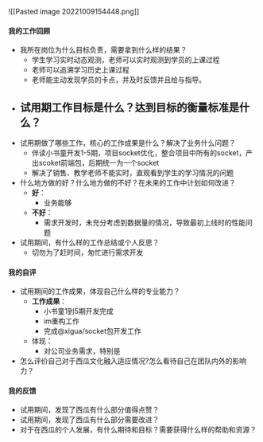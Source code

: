 

![[Pasted image 20221009154448.png]]


#### 我的工作回顾
- 我所在岗位为什么目标负责，需要拿到什么样的结果？
	- 学生学习实时动态观测，老师可以实时观测到学员的上课过程
	- 老师可以追溯学习历史上课过程
	- 老师能主动发现学员的卡点，并及时反馈并且给与指导。
- 试用期工作目标是什么？达到目标的衡量标准是什么？
	- 
- 试用期做了哪些工作，核心的工作成果是什么？解决了业务什么问题？
	- 伴读小书童开发1-5期，项目socket优化，整合项目中所有的socket，产出scoket前端包，后期统一为一个socket
	- 解决了销售、教学老师不能实时，直观看到学生的学习情况的问题
- 什么地方做的好？什么地方做的不好？在未来的工作中计划如何改进？
	- **好**：
		- 业务能够
	- **不好**：
		- 需求开发时，未充分考虑到数据量的情况，导致最初上线时的性能问题
- 试用期间，有什么样的工作总结或个人反思？
	- 切勿为了赶时间，匆忙进行需求开发

#### 我的自评
- 试用期间的工作成果，体现自己什么样的专业能力？
	- **工作成果**：
		- 小书童1到5期开发完成
		- im重构工作
		- 完成@xigua/socket包开发工作
	- 体现：
		- 对公司业务需求，特别是
- 怎么评价自己对于西瓜文化融入适应情况?怎么看待自己在团队内外的影响力？


#### 我的反馈
- 试用期间，发现了西瓜有什么部分值得点赞？
- 试用期间，发现了西瓜有什么部分需要改进？
- 对于在西瓜的个人发展，有什么期待和目标？需要获得什么样的帮助和资源？

